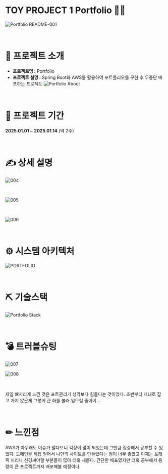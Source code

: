 # TOY PROJECT 1 **Portfolio** 👩‍💻
![Portfolio README-001](https://github.com/user-attachments/assets/67cdce10-b78d-428f-a9ad-f650bce2d88a)

<br>

# 👀 프로젝트 소개

* <b>프로젝트명 :</b> Portfolio
* <b>프로젝트 설명 :</b> Spring Boot와 AWS를 활용하여 포트폴리오를 구현 후 무중단 배포하는 프로젝트
![Portfolio About](https://github.com/user-attachments/assets/76c1b9d7-000b-4e26-ad8e-6ee51a19c6cb)


<br>

# 📅 프로젝트 기간
<b>2025.01.01 ~ 2025.01.14</b> (약 2주)

<br>

# ✍ 상세 설명
![004](https://github.com/user-attachments/assets/4a43c9dd-8176-43fb-a4cf-33d70af20527)

<br>

![005](https://github.com/user-attachments/assets/1022e54a-6c80-4c10-a365-aa0db868af90)

<br>

![006](https://github.com/user-attachments/assets/5bdb8191-b771-4fdd-87ef-1cf4ee73f03d)

<br>

# ⚙ 시스템 아키텍처
![PORTFOLIO](https://github.com/user-attachments/assets/40de797a-eb09-488b-91ba-b4c4b621feab)

<br>

# ⛏ 기술스택
![Portfolio Stack](https://github.com/user-attachments/assets/474fc894-367c-43dc-815e-75a8f0870f71)

<br>

# 💣 트러블슈팅
![007](https://github.com/user-attachments/assets/e65a6462-6885-4302-a679-881107c98494)

![008](https://github.com/user-attachments/assets/535264fd-21b7-4828-a6bc-333ea4cbaded)

<br>

제일 뼈저리게 느낀 것은 포트관리가 생각보다 힘들다는 것이었다. 초반부터 제대로 잡고 가지 않은게 그렇게 큰 화를 불러 일으킬 줄이야 .. 


<br>

# ✏ 느낀점
AWS가 아무래도 이슈가 많다보니 걱정이 많이 되었는데 그만큼 집중해서 공부할 수 있었다. 
도메인을 직접 얻어서 나만의 사이트를 만들었다는 점이 너무 좋았고 이제는 트래픽 처리나 신경써야할 부분들이 많아 더욱 새롭다.
간단한 배포였지만 더욱 공부해서 용량이 큰 프로젝트까지 배포해볼 예정이다.
